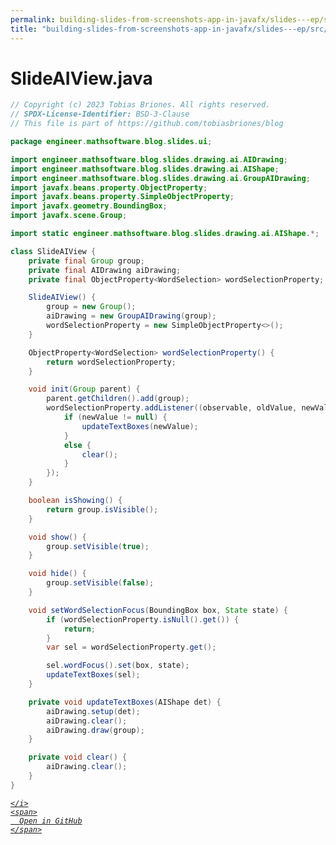 ```yaml
---
permalink: building-slides-from-screenshots-app-in-javafx/slides---ep/src/main/java/engineer/mathsoftware/blog/slides/ui/SlideAIView.java.html
title: "building-slides-from-screenshots-app-in-javafx/slides---ep/src/main/java/engineer/mathsoftware/blog/slides/ui/SlideAIView.java"
---
```


# SlideAIView.java
```java
// Copyright (c) 2023 Tobias Briones. All rights reserved.
// SPDX-License-Identifier: BSD-3-Clause
// This file is part of https://github.com/tobiasbriones/blog

package engineer.mathsoftware.blog.slides.ui;

import engineer.mathsoftware.blog.slides.drawing.ai.AIDrawing;
import engineer.mathsoftware.blog.slides.drawing.ai.AIShape;
import engineer.mathsoftware.blog.slides.drawing.ai.GroupAIDrawing;
import javafx.beans.property.ObjectProperty;
import javafx.beans.property.SimpleObjectProperty;
import javafx.geometry.BoundingBox;
import javafx.scene.Group;

import static engineer.mathsoftware.blog.slides.drawing.ai.AIShape.*;

class SlideAIView {
    private final Group group;
    private final AIDrawing aiDrawing;
    private final ObjectProperty<WordSelection> wordSelectionProperty;

    SlideAIView() {
        group = new Group();
        aiDrawing = new GroupAIDrawing(group);
        wordSelectionProperty = new SimpleObjectProperty<>();
    }

    ObjectProperty<WordSelection> wordSelectionProperty() {
        return wordSelectionProperty;
    }

    void init(Group parent) {
        parent.getChildren().add(group);
        wordSelectionProperty.addListener((observable, oldValue, newValue) -> {
            if (newValue != null) {
                updateTextBoxes(newValue);
            }
            else {
                clear();
            }
        });
    }

    boolean isShowing() {
        return group.isVisible();
    }

    void show() {
        group.setVisible(true);
    }

    void hide() {
        group.setVisible(false);
    }

    void setWordSelectionFocus(BoundingBox box, State state) {
        if (wordSelectionProperty.isNull().get()) {
            return;
        }
        var sel = wordSelectionProperty.get();

        sel.wordFocus().set(box, state);
        updateTextBoxes(sel);
    }

    private void updateTextBoxes(AIShape det) {
        aiDrawing.setup(det);
        aiDrawing.clear();
        aiDrawing.draw(group);
    }

    private void clear() {
        aiDrawing.clear();
    }
}

```
<div class="social open-gh-btn my-4">
  <a class="btn btn-github" href="https://github.com/tobiasbriones/blog/tree/main/swe/dev/java/javafx/drawing/productivity/building-slides-from-screenshots-app-in-javafx/slides---ep/src/main/java/engineer/mathsoftware/blog/slides/ui/SlideAIView.java" target="_blank">
    <i class="fab fa-github">
      
    </i>
    <span>
      Open in GitHub
    </span>
  </a>
</div>
